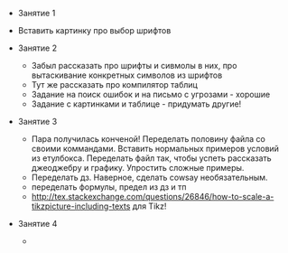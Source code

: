 

* Занятие 1

 - Вставить картинку про выбор шрифтов

* Занятие 2

   - Забыл рассказать про шрифты и сивмолы в них, про вытаскивание конкретных символов из шрифтов
   - Тут же рассказать про компилятор таблиц
   - Задание на поиск ошибок и на письмо с угрозами - хорошие
   - Задание с картинками и таблице - придумать другие!


* Занятие 3

   - Пара получилась конченой! Переделать половину файла со своими коммандами. Вставить нормальных примеров условий из етулбокса. Переделать файл так, чтобы успеть рассказать джеоджебру и графику. Упростить сложные примеры.
   - Переделать дз. Наверное, сделать cowsay необязательным.
   - переделать формулы, предел из дз и тп
   -  http://tex.stackexchange.com/questions/26846/how-to-scale-a-tikzpicture-including-texts для Tikz!

* Занятие 4

   -

